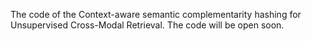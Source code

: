 The code of the Context-aware semantic complementarity hashing for Unsupervised Cross-Modal Retrieval. The code will be open soon.
